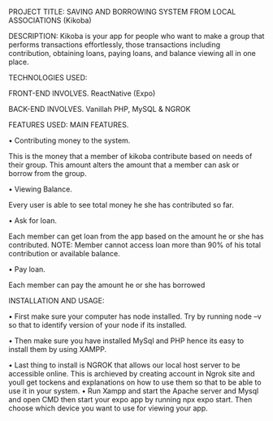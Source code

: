 PROJECT TITLE:
SAVING AND BORROWING SYSTEM FROM LOCAL ASSOCIATIONS (Kikoba)

DESCRIPTION:
Kikoba is your app for people who want to make a group that performs transactions effortlessly, those transactions including contribution, obtaining loans, paying loans, and balance viewing all in one place.

TECHNOLOGIES USED:

FRONT-END INVOLVES.
ReactNative (Expo)

BACK-END INVOLVES.
Vanillah PHP, MySQL & NGROK

FEATURES USED:
MAIN FEATURES.

•	Contributing money to the system.

This is the money that a member of kikoba contribute based on needs of their group.
This amount alters the amount that a member can ask or borrow from the group.

•	Viewing Balance.

Every user is able to see total money he she has contributed so far.

•	Ask for loan.

Each member can get loan from the app based on the amount he or she has contributed. NOTE: Member cannot access loan more than 90% of his total contribution or available balance.

•	Pay loan.

Each member can pay the amount he or she has borrowed


INSTALLATION AND USAGE:

•	First make sure your computer has node installed. Try by running node –v so that to identify version of your node if its installed.

•	Then make sure you have installed MySql and PHP hence its easy to install them by using XAMPP.

•	Last thing to install is NGROK that allows our local host server to be accessible online. This is archieved by creating account in Ngrok site and youll get tockens and explanations on how to use them so that to be able to use it in your system.
•	Run Xampp and start the Apache server and Mysql and open CMD then start your expo app by running npx expo start. Then choose which device you want to use for viewing your app.
